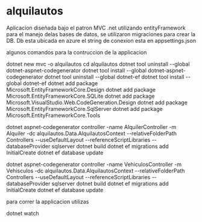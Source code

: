 # alquilautos
Aplicacion diseñada bajo el patron MVC .net utilizando entityFramework para el manejo delas bases de datos, se utilizaron migraciones para crear la DB.
Db esta ubicada en azure
el string de conexion esta en appsettings.json

algunos comandos para la contruccion de la applicacion

dotnet new mvc -o alquilautos
cd alquilautos
dotnet tool uninstall --global dotnet-aspnet-codegenerator
dotnet tool install --global dotnet-aspnet-codegenerator
dotnet tool uninstall --global dotnet-ef
dotnet tool install --global dotnet-ef
dotnet add package Microsoft.EntityFrameworkCore.Design
dotnet add package Microsoft.EntityFrameworkCore.SQLite
dotnet add package Microsoft.VisualStudio.Web.CodeGeneration.Design
dotnet add package Microsoft.EntityFrameworkCore.SqlServer
dotnet add package Microsoft.EntityFrameworkCore.Tools

dotnet aspnet-codegenerator controller -name AlquilerController -m Alquiler -dc alquilautos.Data.AlquilautosContext --relativeFolderPath Controllers --useDefaultLayout --referenceScriptLibraries --databaseProvider sqlserver
dotnet build
dotnet ef migrations add InitialCreate
dotnet ef database update

dotnet aspnet-codegenerator controller -name VehiculosController -m Vehisculos -dc alquilautos.Data.AlquilautosContext --relativeFolderPath Controllers --useDefaultLayout --referenceScriptLibraries --databaseProvider sqlserver
dotnet build
dotnet ef migrations add InitialCreate
dotnet ef database update

para correr la applicacion utilizas

dotnet watch
